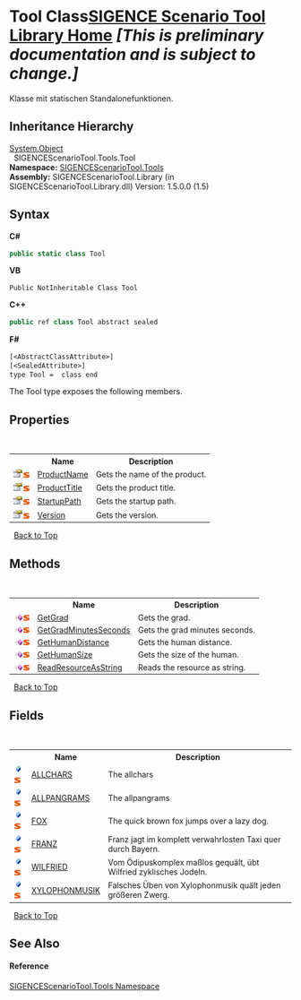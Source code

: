 # Tool Class<a href="https://github.com/ObiWanLansi/SIGENCE-Scenario-Tool">SIGENCE Scenario Tool Library Home</a> _**\[This is preliminary documentation and is subject to change.\]**_

Klasse mit statischen Standalonefunktionen.


## Inheritance Hierarchy
<a href="http://msdn2.microsoft.com/en-us/library/e5kfa45b" target="_blank">System.Object</a><br />&nbsp;&nbsp;SIGENCEScenarioTool.Tools.Tool<br />
**Namespace:**&nbsp;<a href="ed07aae6-c2f9-b6d8-effe-51b38a92d007.md">SIGENCEScenarioTool.Tools</a><br />**Assembly:**&nbsp;SIGENCEScenarioTool.Library (in SIGENCEScenarioTool.Library.dll) Version: 1.5.0.0 (1.5)

## Syntax

**C#**<br />
``` C#
public static class Tool
```

**VB**<br />
``` VB
Public NotInheritable Class Tool
```

**C++**<br />
``` C++
public ref class Tool abstract sealed
```

**F#**<br />
``` F#
[<AbstractClassAttribute>]
[<SealedAttribute>]
type Tool =  class end
```

The Tool type exposes the following members.


## Properties
&nbsp;<table><tr><th></th><th>Name</th><th>Description</th></tr><tr><td>![Public property](media/pubproperty.gif "Public property")![Static member](media/static.gif "Static member")</td><td><a href="e94348e2-a1fa-3c8d-a49b-b96e992e29aa.md">ProductName</a></td><td>
Gets the name of the product.</td></tr><tr><td>![Public property](media/pubproperty.gif "Public property")![Static member](media/static.gif "Static member")</td><td><a href="f22e7536-b9fb-adc0-fecd-46001f026447.md">ProductTitle</a></td><td>
Gets the product title.</td></tr><tr><td>![Public property](media/pubproperty.gif "Public property")![Static member](media/static.gif "Static member")</td><td><a href="d626f0bc-f813-4a7b-5944-82864c1225f4.md">StartupPath</a></td><td>
Gets the startup path.</td></tr><tr><td>![Public property](media/pubproperty.gif "Public property")![Static member](media/static.gif "Static member")</td><td><a href="facec0c1-bd8e-e0fe-1260-034908d997ad.md">Version</a></td><td>
Gets the version.</td></tr></table>&nbsp;
<a href="#tool-class">Back to Top</a>

## Methods
&nbsp;<table><tr><th></th><th>Name</th><th>Description</th></tr><tr><td>![Public method](media/pubmethod.gif "Public method")![Static member](media/static.gif "Static member")</td><td><a href="644f0bcc-b779-0832-f8dc-961c98f5cdb6.md">GetGrad</a></td><td>
Gets the grad.</td></tr><tr><td>![Public method](media/pubmethod.gif "Public method")![Static member](media/static.gif "Static member")</td><td><a href="d38c479c-789c-9ddc-7777-dc1d6e22716d.md">GetGradMinutesSeconds</a></td><td>
Gets the grad minutes seconds.</td></tr><tr><td>![Public method](media/pubmethod.gif "Public method")![Static member](media/static.gif "Static member")</td><td><a href="1ac12d1c-f65f-9316-b69f-cde267bea5b3.md">GetHumanDistance</a></td><td>
Gets the human distance.</td></tr><tr><td>![Public method](media/pubmethod.gif "Public method")![Static member](media/static.gif "Static member")</td><td><a href="e49087a3-46d9-863c-7673-87fecfe4df76.md">GetHumanSize</a></td><td>
Gets the size of the human.</td></tr><tr><td>![Public method](media/pubmethod.gif "Public method")![Static member](media/static.gif "Static member")</td><td><a href="2e01eec2-9263-5f49-386e-61c148ca9dae.md">ReadResourceAsString</a></td><td>
Reads the resource as string.</td></tr></table>&nbsp;
<a href="#tool-class">Back to Top</a>

## Fields
&nbsp;<table><tr><th></th><th>Name</th><th>Description</th></tr><tr><td>![Public field](media/pubfield.gif "Public field")![Static member](media/static.gif "Static member")</td><td><a href="95272bab-66ec-8fa2-9bd8-04214f95ae5d.md">ALLCHARS</a></td><td>
The allchars</td></tr><tr><td>![Public field](media/pubfield.gif "Public field")![Static member](media/static.gif "Static member")</td><td><a href="48a316e6-374c-60ea-531b-f05f47a590dc.md">ALLPANGRAMS</a></td><td>
The allpangrams</td></tr><tr><td>![Public field](media/pubfield.gif "Public field")![Static member](media/static.gif "Static member")</td><td><a href="e0bcbed5-0049-2cd8-8da9-c11094b275ba.md">FOX</a></td><td>
The quick brown fox jumps over a lazy dog.</td></tr><tr><td>![Public field](media/pubfield.gif "Public field")![Static member](media/static.gif "Static member")</td><td><a href="082c52fa-dbcb-19ee-0819-8332a34cb9d7.md">FRANZ</a></td><td>
Franz jagt im komplett verwahrlosten Taxi quer durch Bayern.</td></tr><tr><td>![Public field](media/pubfield.gif "Public field")![Static member](media/static.gif "Static member")</td><td><a href="bba8f975-aa6b-0832-bd6e-3482a6490b78.md">WILFRIED</a></td><td>
Vom Ödipuskomplex maßlos gequält, übt Wilfried zyklisches Jodeln.</td></tr><tr><td>![Public field](media/pubfield.gif "Public field")![Static member](media/static.gif "Static member")</td><td><a href="ced4edee-1790-6412-b713-c5dc1c7e9057.md">XYLOPHONMUSIK</a></td><td>
Falsches Üben von Xylophonmusik quält jeden größeren Zwerg.</td></tr></table>&nbsp;
<a href="#tool-class">Back to Top</a>

## See Also


#### Reference
<a href="ed07aae6-c2f9-b6d8-effe-51b38a92d007.md">SIGENCEScenarioTool.Tools Namespace</a><br />